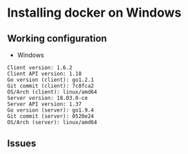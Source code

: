 # Installing docker on Windows 

## Working configuration

- Windows 

```
Client version: 1.6.2
Client API version: 1.18
Go version (client): go1.2.1
Git commit (client): 7c8fca2
OS/Arch (client): linux/amd64
Server version: 18.03.0-ce
Server API version: 1.37
Go version (server): go1.9.4
Git commit (server): 0520e24
OS/Arch (server): linux/amd64
```


## Issues

